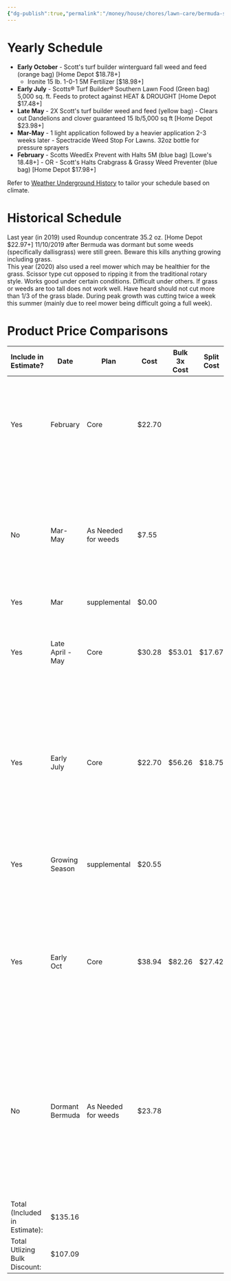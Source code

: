 ```yaml
---
{"dg-publish":true,"permalink":"/money/house/chores/lawn-care/bermuda-schedule/"}
---
```



# Yearly Schedule

- **Early October** - Scott's turf builder winterguard fall weed and feed (orange bag) [Home Depot $18.78+]															
	- Ironite 15 lb. 1-0-1 5M Fertilizer [$18.98+]																			
- **Early July** - Scotts® Turf Builder® Southern Lawn Food (Green bag) 5,000 sq. ft. Feeds to protect against HEAT & DROUGHT  [Home Depot $17.48+]		
- **Late May** - 2X Scott's turf builder weed and feed (yellow bag) - Clears out Dandelions and clover guaranteed 15 lb/5,000 sq ft [Home Depot $23.98+]
- **Mar-May** - 1 light application followed by a heavier application 2-3 weeks later - Spectracide Weed Stop For Lawns. 32oz bottle for pressure sprayers
- **February** - Scotts WeedEx Prevent with Halts 5M (blue bag) [Lowe's 18.48+] - OR - Scott's Halts Crabgrass & Grassy Weed Preventer (blue bag) [Home Depot $17.98+]

Refer to [Weather Underground History](https://www.wunderground.com/history/daily/us/tx/wylie/KDAL) to tailor your schedule based on climate.

# Historical Schedule

Last year (in 2019) used Roundup concentrate 35.2 oz. [Home Depot $22.97+] 11/10/2019 after Bermuda was dormant but some weeds (specifically dallisgrass) were still green. Beware this kills anything growing including grass.													
This year (2020) also used a reel mower which may be healthier for the grass. Scissor type cut opposed to ripping it from the traditional rotary style. Works good under certain conditions. Difficult under others. If grass or weeds are too tall does not work well. Have heard should not cut more than 1/3 of the grass blade. During peak growth was cutting twice a week this summer (mainly due to reel mower being difficult going a full week).

# Product Price Comparisons

| Include in Estimate?          | Date             | Plan                | Cost   | Bulk 3x Cost | Split Cost | Type     | Description | Comments                                                                                                                                                                       | Product                                                                                                                                               | Product                                                                                                                                               |                                                                  |
| ----------------------------- | ---------------- | ------------------- | ------ | ------------ | ---------- | -------- | ----------- | ------------------------------------------------------------------------------------------------------------------------------------------------------------------------------ | ----------------------------------------------------------------------------------------------------------------------------------------------------- | ----------------------------------------------------------------------------------------------------------------------------------------------------- | ---------------------------------------------------------------- |
| Yes                           | February         | Core                | $22.70 |              |            | Granular | Fertilizer  |                                                                                                                                                                                | Scotts Halts 10.06 lbs. 5,000 sq. ft. Crabgrass and Grassy Weed Preventer (blue bag) [Homedepot $20.97+ 2/19/2022]                                    |                                                                                                                                                       |                                                                  |
| No                            | Mar-May          | As Needed for weeds | $7.55  |              |            | Liquid   | Poison      | 1 light application followed by a heavier application 2-3 weeks later - Spectracide Weed Stop For Lawns. 32oz bottle for pressure sprayers                                     | Spectracide Weed Stop for Lawns 32 oz. Concentrate Lawn Weed Killer [Homedepot $6.97+]                                                                |                                                                                                                                                       |                                                                  |
| Yes                           | Mar              | supplemental        | $0.00  |              |            | Mow      | Scalp yard  |                                                                                                                                                                                |                                                                                                                                                       |                                                                                                                                                       |                                                                  |
| Yes                           | Late April - May | Core                | $30.28 | $53.01       | $17.67     | Granular | Fertilizer  | 2X Scott's turf builder weed and feed (yellow bag) - Clears out Dandelions and clover guaranteed                                                                               | 2X Scott's turf builder weed and feed (yellow bag) [14.29 lbs. 5,000 sq. ft. $27.97+ Home Depot 6/11/2022]                                            | 2X Scott's turf builder weed and feed (yellow bag) [43 lbs. 15,000 sq. ft. Sale $48.97+ = $53.01/3 = $17.67]                                          |                                                                  |
| Yes                           | Early July       | Core                | $22.70 | $56.26       | $18.75     | Granular | Fertilizer  |                                                                                                                                                                                | Scotts® Turf Builder® Southern Lawn Food (Green bag) 14.06 lbs. 5,000 sq. ft. Feeds to protect against HEAT & DROUGHT  [Home Depot $20.97+ 6/11/2022] | Scotts® Turf Builder® Southern Lawn Food (Green bag) 42.5 lbs. 15,000 sq. ft. Feeds to protect against HEAT & DROUGHT  [Home Depot $51.97+ 6/11/2022] |                                                                  |
| Yes                           | Growing Season   | supplemental        | $20.55 |              |            | Granular | Fertilizer  | For Deep Green Lawn (Can be applied multiple times as desired)                                                                                                                 | Pennington - Ironite 15 lb. 1-0-1 5,000 sq.ft. Fertilizer (HomeDepot $18.98+ 6/11/2022)                                                               | Pennington - Ironite 30 lb. 1-0-1 10,000 sq.ft. Fertilizer (HomeDepot $28.98+ 6/11/2022)                                                              | IronPro 15 lb. 5,000 sq. ft. 1-0-1 [$19.98+ HomeDepot 9/16/2023] |
| Yes                           | Early Oct        | Core                | $38.94 | $82.26       | $27.42     | Granular | Fertilizer  |                                                                                                                                                                                | Turf Builder WinterGuard 14 lbs. 5,000 sq. ft. Fall Weed and Feed Weed Killer Plus Lawn Fertilizer (Orange bag) [HomeDepot $35.97+ 11/06/2022]        | Turf Builder WinterGuard 42.87 lbs. 15,000 sq. ft. Fall Weed and Feed Weed Killer Plus Lawn Fertilizer (Orange bag) [HomeDepot $75.99+ 11/06/2022]    |                                                                  |
| No                            | Dormant Bermuda  | As Needed for weeds | $23.78 |              |            | Liquid   | Poison      | *Only apply if needed. For tough weeds such as Dallisgrass, apply Roundup after bermuda is dormant but Dallisgrass (or desired weed) is not. Do NOT use on St Augustine Grass. | Roundup 35.2 oz. Weed and Grass Killer Concentrate Plus [HomeDepot $21.97+ 6/11/2022]                                                                 |                                                                                                                                                       |                                                                  |
| Total (Included in Estimate): | $135.16          |                     |        |              |            |          |             |                                                                                                                                                                                |                                                                                                                                                       |                                                                                                                                                       |                                                                  |
| Total Utlizing Bulk Discount: | $107.09          |                     |        |              |            |          |             |                                                                                                                                                                                |                                                                                                                                                       |                                                                                                                                                       |                                                                  |



